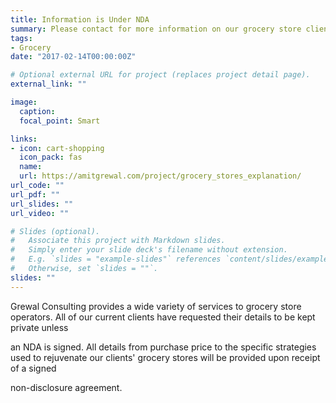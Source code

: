 ```yaml
---
title: Information is Under NDA
summary: Please contact for more information on our grocery store clients
tags:
- Grocery
date: "2017-02-14T00:00:00Z"

# Optional external URL for project (replaces project detail page).
external_link: ""

image:
  caption:
  focal_point: Smart

links:
- icon: cart-shopping
  icon_pack: fas
  name:
  url: https://amitgrewal.com/project/grocery_stores_explanation/
url_code: ""
url_pdf: ""
url_slides: ""
url_video: ""

# Slides (optional).
#   Associate this project with Markdown slides.
#   Simply enter your slide deck's filename without extension.
#   E.g. `slides = "example-slides"` references `content/slides/example-slides.md`.
#   Otherwise, set `slides = ""`.
slides: ""
---
```


Grewal Consulting provides a wide variety of services to grocery store operators. All of our current clients have requested their details to be kept private unless

an NDA is signed. All details from purchase price to the specific strategies used to rejuvenate our clients' grocery stores will be provided upon receipt of a signed

non-disclosure agreement.
